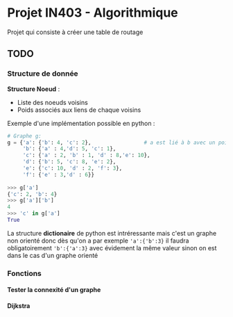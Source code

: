 

# Projet IN403 - Algorithmique
Projet qui consiste à créer une table de routage

## TODO

### Structure de donnée

**Structure Noeud** :

* Liste des noeuds voisins
* Poids associés aux liens de chaque voisins

Exemple d'une implémentation possible en python :

```python
# Graphe g:
g = {'a': {'b': 4, 'c': 2},					# a est lié à b avec un poids de 4 et à c avec un poids de 2
     'b': {'a' : 4,'d': 5, 'c': 1},
     'c': {'a' : 2, 'b' : 1, 'd' : 8,'e': 10},
     'd': {'b': 5, 'c': 8, 'e': 2},
     'e': {'c': 10, 'd' : 2, 'f': 3},
     'f': {'e' : 3,'d' : 6}}
 
>>> g['a']
{'c': 2, 'b': 4}
>>> g['a']['b']
4
>>> 'c' in g['a']
True
```

La structure **dictionaire** de python est intréressante mais c'est un graphe non orienté donc dès qu'on a par exemple `'a':{'b':3}` il faudra obligatoirement `'b':{'a':3}` avec évidement la même valeur sinon on est dans le cas d'un graphe orienté 

### Fonctions

#### Tester la connexité d'un graphe

#### Dijkstra

